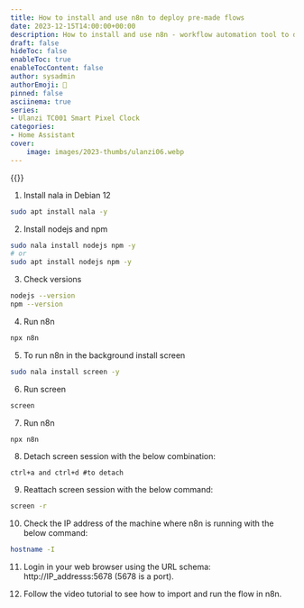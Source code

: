 ```yaml
---
title: How to install and use n8n to deploy pre-made flows
date: 2023-12-15T14:00:00+00:00
description: How to install and use n8n - workflow automation tool to deploy pre-made flows onto Ulanzi TC001
draft: false
hideToc: false
enableToc: true
enableTocContent: false
author: sysadmin
authorEmoji: 🐧
pinned: false
asciinema: true
series:
- Ulanzi TC001 Smart Pixel Clock
categories:
- Home Assistant
cover:
    image: images/2023-thumbs/ulanzi06.webp
---
```


{{<youtube Y4xX-gOIDQo>}}

1. Install nala in Debian 12

```bash
sudo apt install nala -y
```

2. Install nodejs and npm
```bash
sudo nala install nodejs npm -y
# or
sudo apt install nodejs npm -y
```

3. Check versions
```bash
nodejs --version
npm --version
```

4. Run n8n
```bash
npx n8n
```

5. To run n8n in the background install screen

```bash
sudo nala install screen -y
```

6. Run screen

```bash
screen
```

7. Run n8n

```bash
npx n8n
```

8. Detach screen session with the below combination:

```
ctrl+a and ctrl+d #to detach
```

9. Reattach screen session with the below command:

```bash
screen -r
```

10. Check the IP address of the machine where n8n is running with the below command:

```bash
hostname -I
```

11. Login in your web browser using the URL schema: http://IP_addresss:5678 (5678 is a port).

12. Follow the video tutorial to see how to import and run the flow in n8n.